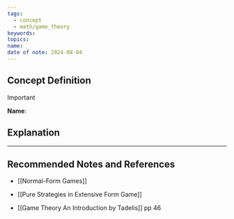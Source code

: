 ```yaml
---
tags:
  - concept
  - math/game_theory
keywords: 
topics: 
name: 
date of note: 2024-08-04
---
```


## Concept Definition

>[!important]
>**Name**: 



## Explanation





-----------
##  Recommended Notes and References


- [[Normal-Form Games]]

- [[Pure Strategies in Extensive Form Game]]


- [[Game Theory An Introduction by Tadelis]] pp 46